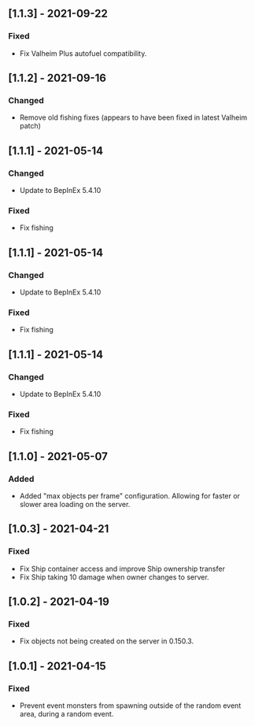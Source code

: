 ## [1.1.3] - 2021-09-22

### Fixed

- Fix Valheim Plus autofuel compatibility.


## [1.1.2] - 2021-09-16

### Changed

- Remove old fishing fixes (appears to have been fixed in latest Valheim patch)


## [1.1.1] - 2021-05-14

### Changed

- Update to BepInEx 5.4.10


### Fixed

- Fix fishing


## [1.1.1] - 2021-05-14

### Changed

- Update to BepInEx 5.4.10


### Fixed

- Fix fishing


## [1.1.1] - 2021-05-14

### Changed

- Update to BepInEx 5.4.10


### Fixed

- Fix fishing


## [1.1.0] - 2021-05-07

### Added

- Added "max objects per frame" configuration. Allowing for faster or slower area loading on the server.


## [1.0.3] - 2021-04-21

### Fixed

- Fix Ship container access and improve Ship ownership transfer
- Fix Ship taking 10 damage when owner changes to server.


## [1.0.2] - 2021-04-19

### Fixed

- Fix objects not being created on the server in 0.150.3.


## [1.0.1] - 2021-04-15

### Fixed

- Prevent event monsters from spawning outside of the random event area, during a random event.
